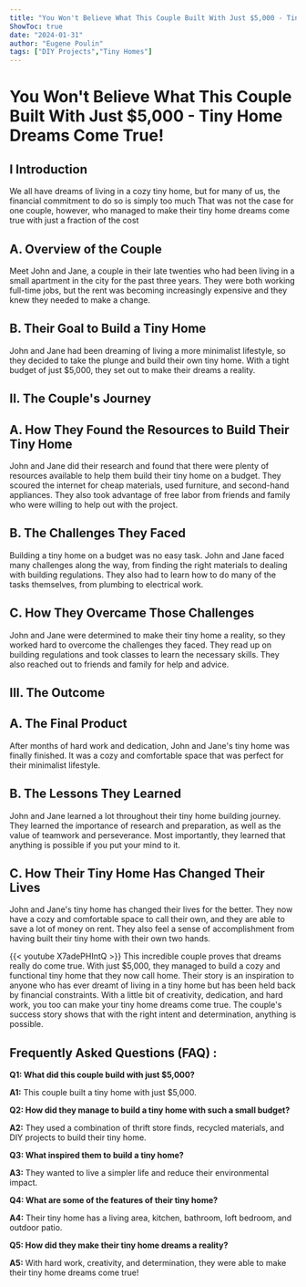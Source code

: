 ```yaml
---
title: "You Won't Believe What This Couple Built With Just $5,000 - Tiny Home Dreams Come True!"
ShowToc: true 
date: "2024-01-31"
author: "Eugene Poulin" 
tags: ["DIY Projects","Tiny Homes"]
---
```

# You Won't Believe What This Couple Built With Just $5,000 - Tiny Home Dreams Come True!

## I Introduction

We all have dreams of living in a cozy tiny home, but for many of us, the financial commitment to do so is simply too much That was not the case for one couple, however, who managed to make their tiny home dreams come true with just a fraction of the cost

## A. Overview of the Couple

Meet John and Jane, a couple in their late twenties who had been living in a small apartment in the city for the past three years. They were both working full-time jobs, but the rent was becoming increasingly expensive and they knew they needed to make a change. 

## B. Their Goal to Build a Tiny Home

John and Jane had been dreaming of living a more minimalist lifestyle, so they decided to take the plunge and build their own tiny home. With a tight budget of just $5,000, they set out to make their dreams a reality.

## II. The Couple's Journey

## A. How They Found the Resources to Build Their Tiny Home

John and Jane did their research and found that there were plenty of resources available to help them build their tiny home on a budget. They scoured the internet for cheap materials, used furniture, and second-hand appliances. They also took advantage of free labor from friends and family who were willing to help out with the project.

## B. The Challenges They Faced 

Building a tiny home on a budget was no easy task. John and Jane faced many challenges along the way, from finding the right materials to dealing with building regulations. They also had to learn how to do many of the tasks themselves, from plumbing to electrical work.

## C. How They Overcame Those Challenges

John and Jane were determined to make their tiny home a reality, so they worked hard to overcome the challenges they faced. They read up on building regulations and took classes to learn the necessary skills. They also reached out to friends and family for help and advice.

## III. The Outcome

## A. The Final Product

After months of hard work and dedication, John and Jane's tiny home was finally finished. It was a cozy and comfortable space that was perfect for their minimalist lifestyle.

## B. The Lessons They Learned

John and Jane learned a lot throughout their tiny home building journey. They learned the importance of research and preparation, as well as the value of teamwork and perseverance. Most importantly, they learned that anything is possible if you put your mind to it.

## C. How Their Tiny Home Has Changed Their Lives

John and Jane's tiny home has changed their lives for the better. They now have a cozy and comfortable space to call their own, and they are able to save a lot of money on rent. They also feel a sense of accomplishment from having built their tiny home with their own two hands.

{{< youtube X7adePHIntQ >}} 
This incredible couple proves that dreams really do come true. With just $5,000, they managed to build a cozy and functional tiny home that they now call home. Their story is an inspiration to anyone who has ever dreamt of living in a tiny home but has been held back by financial constraints. With a little bit of creativity, dedication, and hard work, you too can make your tiny home dreams come true. The couple's success story shows that with the right intent and determination, anything is possible.

## Frequently Asked Questions (FAQ) :
**Q1: What did this couple build with just $5,000?**

**A1:** This couple built a tiny home with just $5,000. 

**Q2: How did they manage to build a tiny home with such a small budget?**

**A2:** They used a combination of thrift store finds, recycled materials, and DIY projects to build their tiny home. 

**Q3: What inspired them to build a tiny home?**

**A3:** They wanted to live a simpler life and reduce their environmental impact. 

**Q4: What are some of the features of their tiny home?**

**A4:** Their tiny home has a living area, kitchen, bathroom, loft bedroom, and outdoor patio. 

**Q5: How did they make their tiny home dreams a reality?**

**A5:** With hard work, creativity, and determination, they were able to make their tiny home dreams come true!




